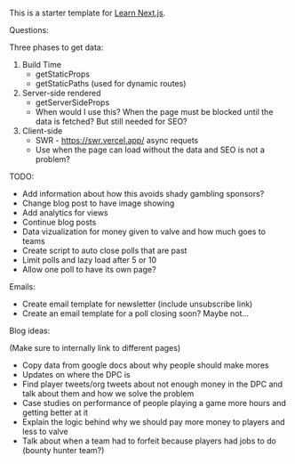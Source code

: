 This is a starter template for [Learn Next.js](https://nextjs.org/learn).

Questions:

Three phases to get data:

1. Build Time
   - getStaticProps
   - getStaticPaths (used for dynamic routes)
2. Server-side rendered
   - getServerSideProps
   - When would I use this? When the page must be blocked until the data is fetched? But still needed for SEO?
3. Client-side
   - SWR - https://swr.vercel.app/ async requets
   - Use when the page can load without the data and SEO is not a problem?

TODO:

- Add information about how this avoids shady gambling sponsors?
- Change blog post to have image showing
- Add analytics for views
- Continue blog posts
- Data vizualization for money given to valve and how much goes to teams
- Create script to auto close polls that are past
- Limit polls and lazy load after 5 or 10
- Allow one poll to have its own page?

Emails:

- Create email template for newsletter (include unsubscribe link)
- Create an email template for a poll closing soon? Maybe not...

Blog ideas:

(Make sure to internally link to different pages)

- Copy data from google docs about why people should make mores
- Updates on where the DPC is
- Find player tweets/org tweets about not enough money in the DPC and talk about them and how we solve the problem
- Case studies on performance of people playing a game more hours and getting better at it
- Explain the logic behind why we should pay more money to players and less to valve
- Talk about when a team had to forfeit because players had jobs to do (bounty hunter team?)
